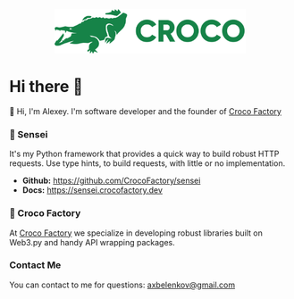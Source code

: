 <p align="center">
<img src="https://raw.githubusercontent.com/CrocoFactory/.github/main/branding/logo/bookmark_transparent.svg" height="80">
</p>

# Hi there 👋
            
🔭 Hi, I'm Alexey. I'm software developer and the founder of [Croco Factory](https://github.com/CrocoFactory)
         
### 🥷 Sensei 

It's my Python framework that provides a quick way to build robust HTTP requests. Use type hints, to build requests, with 
little or no implementation.

- **Github:** https://github.com/CrocoFactory/sensei
- **Docs:** https://sensei.crocofactory.dev

### 🐊 Croco Factory

At [Croco Factory](https://github.com/CrocoFactory) we specialize in developing robust libraries built on Web3.py and handy API wrapping packages.

### Contact Me
You can contact to me for questions:
[axbelenkov@gmail.com](mailto:axbelenkov@gmail.com)












